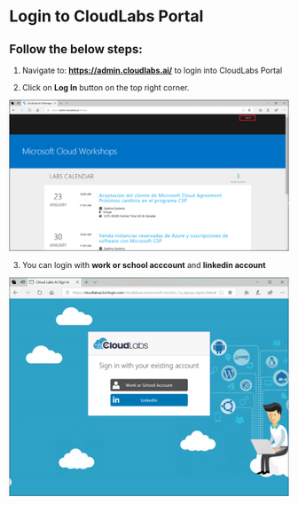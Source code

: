 # Login to CloudLabs Portal

## Follow the below steps:

1. Navigate to: **https://admin.cloudlabs.ai/** to login into CloudLabs Portal

2. Click on **Log In** button on the top right corner.

![](images/imagelogin01.png)

3. You can login with **work or school acccount** and **linkedin account**

![](images/imagelogin2.png)


